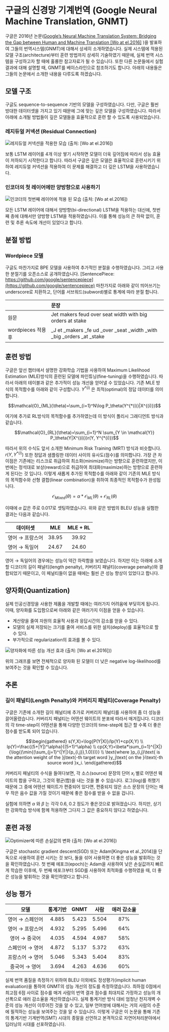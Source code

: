 # 구글의 신경망 기계번역 (Google Neural Machine Translation, GNMT)

구글은 2016년 논문([Google’s Neural Machine Translation System: Bridging the Gap between Human and Machine Translation [Wo at el.2016]](https://arxiv.org/pdf/1609.08144.pdf)
)을 발표하여 그들의 번역시스템(GNMT)에 대해서 상세히 소개하였습니다. 실제 시스템에 적용된 모델 구조(architecture)부터 훈련 방법까지 상세히 기술하였기 때문에, 실제 번역 시스템을 구성하고자 할 때에 훌륭한 참고자료가 될 수 있습니다. 또한 다른 논문들에서 실험 결과에 대해 설명할 때, GNMT를 베이스라인으로 참조하기도 합니다. 아래의 내용들은 그들의 논문에서 소개한 내용을 다루도록 하겠습니다.

## 모델 구조

구글도 sequence-to-sequence 기반의 모델을 구성하였습니다. 다만, 구글은 훨씬 방대한 데이터셋을 가지고 있기 때문에 그에 맞는 깊은 모델을 구성하였습니다. 따라서 아래에 소개될 방법들이 깊은 모델들을 효율적으로 훈련 할 수 있도록 사용되었습니다.

### 레지듀얼 커넥션 (Residual Connection)

![레지듀얼 커넥션을 적용한 모습 (출처: [[Wo at el.2016]](https://arxiv.org/pdf/1609.08144.pdf))](../assets/14-02-01.png)

보통 LSTM 레이어를 4개 이상 쌓기 시작하면 모델이 더욱 깊어짐에 따라서 성능 효율이 저하되기 시작한다고 합니다. 따라서 구글은 깊은 모델은 효율적으로 훈련시키기 위하여 레지듀얼 커넥션을 적용하여 이 문제를 해결하고 더 깊은 LSTM을 사용하였습니다.

### 인코더의 첫 레이어에만 양방향으로 사용하기

![인코더의 첫번째 레이어에 적용 된 모습 (출처: [[Wo at el.2016]](https://arxiv.org/pdf/1609.08144.pdf))](../assets/14-02-02.png)

모든 LSTM 레이어에 대해서 양방향(bi-directional) LSTM을 적용하는 대신에, 첫번째 층에 대해서만 양방향 LSTM을 적용하였습니다. 이를 통해 성능의 큰 하락 없이, 훈련 및 추론 속도에 개선이 있었다고 합니다.

## 분절 방법

### Wordpiece 모델

구글도 마찬가지로 BPE 모델을 사용하여 추가적인 분절을 수행하였습니다. 그리고 사용한 분절기를 오픈소스로 공개하였습니다. <comment> [SentencePiece: https://github.com/google/sentencepiece](https://github.com/google/sentencepiece) </comment> 마찬가지로 아래와 같이 띄어쓰기는 underscore로 치환하고, 단어를 서브워드(subword)별로 통계에 따라 분절 합니다.

||문장|
|-|:-|
|원문|Jet makers feud over seat width with big orders at stake|
|wordpieces 적용 후|_J et _makers _fe ud _over _seat _width _with _big _orders _at _stake|

## 훈련 방법

구글은 앞선 챕터에서 설명한 강화학습 기법을 사용하여 Maximum Likelihood Estimation (MLE)방식의 훈련된 모델에 파인튜닝(fine-tuning)을 수행하였습니다. 따라서 아래의 테이블과 같은 추가적이 성능 개선을 얻어낼 수 있었습니다. 기존 MLE 방식의 목적함수를 아래와 같이 구성합니다. $Y^{*(i)}$ 은 최적(optimal)의 정답 데이터를 의미합니다.

$$\mathcal{O}_{ML}(\theta)=\sum_{i=1}^N\log P_\theta(Y^{*(i)}|X^{(i)})$$

여기에 추가로 RL방식의 목적함수를 추가하였는데 이 방식이 폴리시 그래디언트 방식과 같습니다.

$$\mathcal{O}_{RL}(\theta)=\sum_{i=1}^N \sum_{Y \in \mathcal{Y}} P_\theta(Y|X^{(i)})r(Y, Y^{*(i)})$$

따라서 위의 수식도 앞서 소개한 Minimum Risk Training (MRT) 방식과 비슷합니다. $r(Y, Y^{*(i)})$ 또한 정답과 샘플링한 데이터 사이의 유사도(점수)를 의미합니다. 가장 큰 차이점은 기존에는 리스크로 취급하여 최소화(minimize)하는 방향으로 훈련하였지만, 이번에는 정석대로 보상(reward)으로 취급하여 최대화(maximize)하는 방향으로 훈련하게 된다는 것 입니다. 이렇게 새롭게 추가된 목적함수를 아래와 같이 기존의 MLE 방식의 목적함수와 선형 결합(linear combination)을 취하여 최종적인 목적함수가 완성됩니다.

$$\mathcal{O}_{Mixed}(\theta)=\alpha*\mathcal{O}_{ML}(\theta)+\mathcal{O}_{RL}(\theta)$$

이때에 $\alpha$ 값은 주로 0.017로 셋팅하였습니다. 위와 같은 방법의 BLEU 성능을 실험한 결과는 다음과 같습니다.

|데이터셋|MLE|MLE + RL|
|-|:-:|:-:|
|영어 $\rightarrow$ 프랑스어|38.95|39.92|
|영어 $\rightarrow$ 독일어|24.67|24.60|

<!--
![](../assets/14-02-03.png)
-->

영어 $\rightarrow$ 독일어의 경우에는 성능이 약간 하락함을 보였습니다. 하지만 이는 아래에 소개할 디코더의 길이 패널티(length penalty), 커버리지 패널티(coverage penalty)와 결합되었기 때문이고, 이 페널티들이 없을 때에는 훨씬 큰 성능 향상이 있었다고 합니다.

## 양자화(Quantization)

실제 인공신경망을 사용한 제품을 개발할 때에는 여러가지 어려움에 부딪히게 됩니다. 이때, 양자화를 도입함으로써 아래와 같은 여러가지 이점을 얻을 수 있습니다.

- 계산량을 줄여 자원의 효율적 사용과 응답시간의 감소를 얻을 수 있다.
- 모델의 실제 저장되는 크기를 줄여 서비스를 위한 설치(deploy)를 효율적으로 할 수 있다.
- 부가적으로 regularization의 효과를 볼 수 있다.

![양자화에 따른 성능 개선 효과 (출처: [[Wo at el.2016]](https://arxiv.org/pdf/1609.08144.pdf)))](../assets/14-02-04.png)

위의 그래프를 보면 전체적으로 양자화 된 모델이 더 낮은 negative log-likelihood를 보여주는 것을 확인할 수 있습니다.

## 추론

### 길이 패널티(Length Penalty)와 커버리지 패널티(Coverage Penalty)

구글은 기존에 소개한 길이 패널티에 추가로 커버리지 패널티를 사용하여 좀 더 성능을 끌어올렸습니다. 커버리지 패널티는 어텐션 웨이트의 분포에 따라서 매겨집니다. 디코더의 각 time-step이 어텐션을 통해 다양한 인코더의 time-step에 접근 할 수록 더 좋은 점수를 받도록 되어 있습니다.

$$\begin{gathered}
s(Y,X)=\log{P(Y|X)}/lp(Y)+cp(X;Y) \\
lp(Y)=\frac{(5+|Y|)^\alpha}{(5+1)^\alpha} \\
cp(X;Y)=\beta*\sum_{i=1}^{|X|}{\log{(\min{(\sum_{j=1}^{|Y|}{p_{i,j}},1.0)})}} \\
\text{where }p_{i,j}\text{ is the attention weight of the }j\text{-th target word }y_j\text{ on the }i\text{-th source word }x_i.
\end{gathered}$$

커버리지 패널티의 수식을 들여다보면, 각 소스(source) 문장의 단어 $x_i$ 별로 어텐션 웨이트의 합을 구하고, 그것의 평균(합)을 내는 것을 볼 수 있습니다. 로그(log)를 취했기 때문에 그 중에 어텐션 웨이트가 편중되어 있다면, 편중되지 않은 소스 문장의 단어는 매우 작은 음수 값을 가질 것이기 때문에 좋은 점수를 받을 수 없을 겁니다.

실험에 의하면 $\alpha$ 와 $\beta$ 는 각각 0.6, 0.2 정도가 좋은것으로 밝혀졌습니다. 하지만, 상기한 강화학습 방식에 함께 적용하면 그다지 그 값은 중요하지 않다고 하였습니다.

## 훈련 과정

![Optimizer에 따른 손실값의 변화 (출처: [[Wo at el.2016]](https://arxiv.org/pdf/1609.08144.pdf))](../assets/14-02-05.png)

구글은 stochastic gradient descent(SGD) 또는 Adam[Kingma et al.,2014]을 단독으로 사용하여 훈련 시키는 것 보다, 둘을 섞어 사용하면 더 좋은 성능을 발휘하는 것을 확인하였습니다. 첫 번째 에포크(epoch)는 Adam을 사용하여 낮은 손실값까지 빠르게 학습한 이후에, 두 번째 에포크부터 SGD를 사용하여 최적화를 수행하였을 때, 더 좋은 성능을 발휘하는 것을 확인하였다고 합니다.

## 성능 평가

|모델|통계기반|GNMT|사람|애러 감소율|
|:-:|:-:|:-:|:-:|:-:|
|영어 $\rightarrow$ 스페인어|4.885|5.423|5.504|87%|
|영어 $\rightarrow$ 프랑스어|4.932|5.295|5.496|64%|
|영어 $\rightarrow$ 중국어|4.035|4.594|4.987|58%|
|스페인어 $\rightarrow$ 영어|4.872|5.137|5.372|63%|
|프랑스어 $\rightarrow$ 영어|5.046|5.343|5.404|83%|
|중국어 $\rightarrow$ 영어|3.694|4.263|4.636|60%|

<!--
![](../assets/14-02-06.png)
-->

실제 번역 품질을 측정하기 위하여 BLEU 이외에도 정성평가(implicit human evaluation)을 통하여 GNMT의 성능 개선의 정도를 측정하였습니다. 최하점 0점에서 최고점 6점 사이로 점수를 매겨 사람의 번역 결과 점수를 최대치로 가정하고 성능의 개선폭으로 애러 감소율을 계산하였습니다. 실제 통계기반 방식 대비 엄청난 천지개벽 수준의 성능 개선이 이루어진 것을 알 수 있고, 일부 언어쌍에 대해서는 거의 사람의 수준에 필적하는 성능을 보여주는 것을 알 수 있습니다. 이렇게 구글은 이 논문을 통해 기존의 통계기반 기계번역(SMT) 시대의 종말을 선언하고 본격적으로 자연어처리분야에서 딥러닝의 시대를 선포하였습니다.
